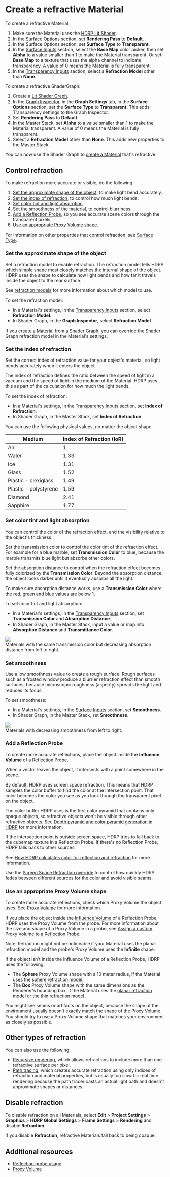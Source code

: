 # Create a refractive Material
To create a refractive Material:

1. Make sure the Material uses the [HDRP Lit Shader](Lit-Shader.md#creating-a-lit-material).
2. In the [Surface Options](Lit-Shader.md#surface-options) section, set **Rendering Pass** to **Default**.
3. In the Surface Options section, set **Surface Type** to **Transparent**.
4. In the [Surface Inputs](Lit-Shader.md#surface-inputs) section, select the **Base Map** color picker, then set **Alpha** to a value smaller than 1 to make the Material transparent. Or set **Base Map** to a texture that uses the alpha channel to indicate transparency. A value of 0 means the Material is fully transparent.
5. In the [Transparency Inputs](Surface-Type.md#transparency-inputs) section, select a **Refraction Model** other than **None**.

To create a refractive ShaderGraph:

1. Create a [Lit Shader Graph](master-stack-lit.md).
2. In the [Graph Inspector](https://docs.unity3d.com/Packages/com.unity.shadergraph@15.0/manual/Internal-Inspector.html), in the **Graph Settings** tab, in the **Surface Options** section, set the **Surface Type** to **Transparent**. This adds Transparency settings to the Graph Inspector.
3. Set **Rendering Pass** to **Default**.
4. In the Master Stack, set **Alpha** to a value smaller than 1 to make the Material transparent. A value of 0 means the Material is fully transparent.
5. Select a **Refraction Model** other than **None**. This adds new properties to the Master Stack.

You can now use the Shader Graph to [create a Material](Customizing-HDRP-materials-with-Shader-Graph.html#creation) that's refractive.

## Control refraction

To make refraction more accurate or visible, do the following:

1. [Set the approximate shape of the object](#set-shape), to make light bend accurately.
2. [Set the index of refraction](#set-ior), to control how much light bends.
3. [Set color tint and light absorption](#set-absorption).
4. [Set the smoothness of the material](#set-smoothness), to control blurriness.
5. [Add a Reflection Probe](#add-probe), so you see accurate scene colors through the transparent pixels.
6. [Use an appropriate Proxy Volume shape](#use-proxy-volume). 

For information on other properties that control refraction, see [Surface Type](Surface-Type.md).

<a name="set-shape"></a>
### Set the approximate shape of the object

Set a refraction model to enable refraction. The refraction model tells HDRP which simple shape most closely matches the internal shape of the object. HDRP uses the shape to calculate how light bends and how far it travels inside the object to the rear surface.

See [refraction models](refraction-models.md) for more information about which model to use.

To set the refraction model:

- In a Material's settings, in the [Transparency Inputs](Surface-Type.md#transparency-inputs) section, select **Refraction Model**.
- In Shader Graph, in the **Graph Inspector**, select **Refraction Model**.

If you [create a Material from a Shader Graph](Customizing-HDRP-materials-with-Shader-Graph.html#creation), you can override the Shader Graph refraction model in the Material's settings.

<a name="set-ior"></a>
### Set the index of refraction

Set the correct index of refraction value for your object's material, so light bends accurately when it enters the object.

The index of refraction defines the ratio between the speed of light in a vacuum and the speed of light in the medium of the Material. HDRP uses this as part of the calculation for how much the light bends.

To set the index of refraction:

- In a Material's settings, in the [Transparency Inputs](Surface-Type.md#transparency-inputs) section, set **Index of Refraction**.
- In Shader Graph, in the Master Stack, set **Index of Refraction**.

You can use the following physical values, no matter the object shape.

| **Medium** | **Index of Refraction (IoR)** |
| ---------- | ----------------------------- |
| Air | 1 |
| Water | 1.33 |
| Ice | 1.31 |
| Glass | 1.52 |
| Plastic - plexiglass | 1.49 |
| Plastic - polystyrene | 1.59 |
| Diamond | 2.41 |
| Sapphire | 1.77 |

<a name="set-absorption"></a>
### Set color tint and light absorption

You can control the color of the refraction effect, and the visibility relative to the object's thickness.

Set the transmission color to control the color tint of the refraction effect. For example for a blue marble, set **Transmission Color** to blue, because the marble transmits blue light but absorbs other colors.

Set the absorption distance to control when the refraction effect becomes fully colorized by the **Transmission Color**. Beyond the absorption distance, the object looks darker until it eventually absorbs all the light. 

To make sure absorption distance works, use a **Transmission Color** where the red, green and blue values are below 1.

To set color tint and light absorption:

- In a Material's settings, in the [Transparency Inputs](Surface-Type.md#transparency-inputs) section, set **Transmission Color** and **Absorption Distance**.
- In Shader Graph, in the Master Stack, input a value or map into **Absorption Distance** and **Transmittance Color**.

![](Images/refraction-absorption.png)<br/>
Materials with the same transmission color but decreasing absorption distance from left to right.

<a name="set-smoothness"></a>
### Set smoothness

Use a low smoothness value to create a rough surface. Rough surfaces such as a frosted window produce a blurrier refraction effect than smooth surfaces, because microscopic roughness (asperity) spreads the light and reduces its focus.

To set smoothness:

- In a Material's settings, in the [Surface Inputs](Surface-Type.md#surface-inputs) section, set **Smoothness**.
- In Shader Graph, in the Master Stack, set **Smoothness**.

![](Images/refraction-smoothness.png)<br/>
Materials with decreasing smoothness from left to right.

<a name="add-probe"></a>
### Add a Reflection Probe

To create more accurate reflections, place the object inside the **Influence Volume** of a [Reflection Probe](Reflection-Probe.md).

When a vector leaves the object, it intersects with a point somewhere in the scene. 

By default, HDRP uses screen space refraction. This means that HDRP samples the color buffer to find the color at the intersection point. That color becomes the color you see as you look through the transparent pixel on the object.

The color buffer HDRP uses is the first color pyramid that contains only opaque objects, so refractive objects won't be visible through other refractive objects. See [Depth pyramid and color pyramid generation in HDRP](Custom-Pass-buffers-pyramids#depth-pyramid-and-color-pyramid-generation-in-hdrp) for more information.

If the intersection point is outside screen space, HDRP tries to fall back to the cubemap texture in a Reflection Probe. If there's no Reflection Probe, HDRP falls back to other sources.

See [How HDRP calculates color for reflection and refraction](reflection-refraction-hierarchy.md) for more information.

Use the [Screen Space Refraction override](Override-Screen-Space-Refraction.md) to control how quickly HDRP fades between different sources for the color and avoid visible seams.

<a name="use-proxy-volume"></a>
### Use an appropriate Proxy Volume shape

To create more accurate reflections, check which Proxy Volume the object uses. See [Proxy Volume](Reflection-Proxy-Volume.md#how-reflection-and-refraction-use-a-proxy-volume) for more information.

If you place the object inside the [Influence Volume](Reflection-Probe.html#influence-volume) of a Reflection Probe, HDRP uses the Proxy Volume from the probe. For more information about the size and shape of a Proxy Volume in a probe, see [Assign a custom Proxy Volume to a Reflection Probe](Reflection-Proxy-Volume.md#assign-a-custom-proxy-volume-to-a-reflection-probe).

Note: Refraction might not be noticeable if your Material uses the planar refraction model and the probe's Proxy Volume uses the **Infinite** shape.

If the object isn't inside the Influence Volume of a Reflection Probe, HDRP uses the following:

- The **Sphere** Proxy Volume shape with a 10 meter radius, if the Material uses the [sphere refraction model](refraction-models.md#sphere-refraction-model).
- The **Box** Proxy Volume shape with the same dimensions as the Renderer's bounding box, if the Material uses the [planar refraction model](refraction-models.md#planar-refraction-model) or the [thin refraction model](refraction-models.md#thin-refraction-model).

You might see seams or artifacts on the object, because the shape of the environment usually doesn't exactly match the shape of the Proxy Volume. You should try to use a Proxy Volume shape that matches your environment as closely as possible.

## Other types of refraction

You can also use the following:

- [Recursive rendering](Ray-Tracing-Recursive-Rendering.md), which allows refractions to include more than one refractive surface per pixel.
- [Path tracing](Ray-Tracing-Path-Tracing.md), which creates accurate refraction using only indices of refraction and material properties, but is usually too slow for real time rendering because the path tracer casts an actual light path and doesn't approximate shapes or distances.

## Disable refraction

To disable refraction on all Materials, select **Edit** > **Project Settings** > **Graphics** > **HDRP Global Settings** > **Frame Settings** > **Rendering** and disable **Refraction**.

If you disable **Refraction**, refractive Materials fall back to being opaque.

## Additional resources

- [Reflection probe usage](Reflection-Probe-Usage.md)
- [Proxy Volume](Reflection-Proxy-Volume.md)
